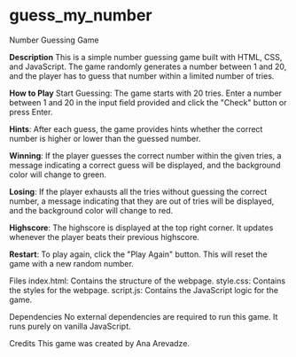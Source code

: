 # guess_my_number
Number Guessing Game


**Description**
This is a simple number guessing game built with HTML, CSS, and JavaScript. The game randomly generates a number between 1 and 20, and the player has to guess that number within a limited number of tries.

**How to Play**
Start Guessing: The game starts with 20 tries. Enter a number between 1 and 20 in the input field provided and click the "Check" button or press Enter.

**Hints**: After each guess, the game provides hints whether the correct number is higher or lower than the guessed number.

**Winning**: If the player guesses the correct number within the given tries, a message indicating a correct guess will be displayed, and the background color will change to green.

**Losing**: If the player exhausts all the tries without guessing the correct number, a message indicating that they are out of tries will be displayed, and the background color will change to red.

**Highscore**: The highscore is displayed at the top right corner. It updates whenever the player beats their previous highscore.

**Restart**: To play again, click the "Play Again" button. This will reset the game with a new random number.

Files
index.html: Contains the structure of the webpage.
style.css: Contains the styles for the webpage.
script.js: Contains the JavaScript logic for the game.

Dependencies
No external dependencies are required to run this game. It runs purely on vanilla JavaScript.

Credits
This game was created by Ana Arevadze.
